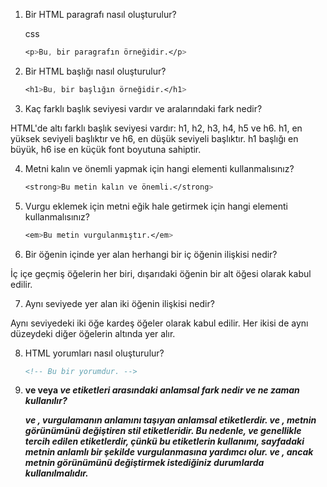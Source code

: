 1.  Bir HTML paragrafı nasıl oluşturulur?
    
    css
    
    ```css
    <p>Bu, bir paragrafın örneğidir.</p>
    ```
    
2.  Bir HTML başlığı nasıl oluşturulur?
    
    
    
    ```css
    <h1>Bu, bir başlığın örneğidir.</h1>
    ```
    
3.  Kaç farklı başlık seviyesi vardır ve aralarındaki fark nedir? 
  
   HTML'de altı farklı başlık seviyesi vardır: h1, h2, h3, h4, h5 ve h6. h1, en yüksek seviyeli başlıktır ve h6, en düşük seviyeli başlıktır. h1 başlığı en büyük, h6 ise en küçük font boyutuna sahiptir.
    
4.  Metni kalın ve önemli yapmak için hangi elementi kullanmalısınız?
    
    
    
    ```css
    <strong>Bu metin kalın ve önemli.</strong>
    ```
    
5.  Vurgu eklemek için metni eğik hale getirmek için hangi elementi kullanmalısınız?
    
    
    
    ```css
    <em>Bu metin vurgulanmıştır.</em>
    ```
    
6.  Bir öğenin içinde yer alan herhangi bir iç öğenin ilişkisi nedir? 


  İç içe geçmiş öğelerin her biri, dışarıdaki öğenin bir alt öğesi olarak kabul edilir.
    
7.  Aynı seviyede yer alan iki öğenin ilişkisi nedir? 


  Aynı seviyedeki iki öğe kardeş öğeler olarak kabul edilir. Her ikisi de aynı düzeydeki diğer öğelerin altında yer alır.
    
8.  HTML yorumları nasıl oluşturulur?
    
    
    
    ```html
    <!-- Bu bir yorumdur. -->
    ```
    
9.  <strong> ve <b> veya <em> ve <i> etiketleri arasındaki anlamsal fark nedir ve ne zaman kullanılır?
    
    <strong> ve <em>, vurgulamanın anlamını taşıyan anlamsal etiketlerdir. <b> ve <i>, metnin görünümünü değiştiren stil etiketleridir. Bu nedenle, <strong> ve <em> genellikle tercih edilen etiketlerdir, çünkü bu etiketlerin kullanımı, sayfadaki metnin anlamlı bir şekilde vurgulanmasına yardımcı olur. <b> ve <i>, ancak metnin görünümünü değiştirmek istediğiniz durumlarda kullanılmalıdır.
